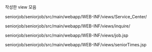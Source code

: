 
작성한 view 모음


seniorjob/seniorjob/src/main/webapp/WEB-INF/views/Service_Center/


seniorjob/seniorjob/src/main/webapp/WEB-INF/views/inquire/


seniorjob/seniorjob/src/main/webapp/WEB-INF/views/job.jsp


seniorjob/seniorjob/src/main/webapp/WEB-INF/views/seniorTimes.jsp
